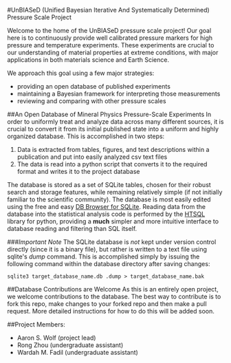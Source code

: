 #UnBIASeD (Unified Bayesian Iterative And Systematically Determined) Pressure Scale Project

Welcome to the home of the UnBIASeD pressure scale project!
Our goal here is to continuously provide well calibrated pressure markers for high pressure and temperature experiments.
These experiments are crucial to our understanding of material properties at extreme conditions, with major applications in both materials science and Earth Science. 

We approach this goal using a few major strategies: 
* providing an open database of published experiments
* maintaining a Bayesian framework for interpreting those measurements
* reviewing and comparing with other pressure scales

##An Open Database of Mineral Physics Pressure-Scale Experiments
In order to uniformly treat and analyze data across many different sources, it is crucial to convert it from its initial published state into a uniform and highly organized database.
This is accomplished in two steps:

1. Data is extracted from tables, figures, and text descriptions within a publication and put into easily analyzed csv text files
2. The data is read into a python script that converts it to the required format and writes it to the project database

The database is stored as a set of SQLite tables, chosen for their robust search and storage features, while remaining relatively simple (if not initially familiar to the scientific community).
The database is most easily edited using the free and easy [DB Browser for SQLite](http://sqlitebrowser.org/).
Reading data from the database into the statistical analysis code is performed by the [HTSQL](http://htsql.org/) library for python, providing a **much** simpler and more intuitive interface to database reading and filtering than SQL itself.

###*Important Note*
The SQLite database is *not* kept under version control directly (since it is a binary file), but rather is written to a text file using sqlite's *dump* command.
This is accomplished simply by issuing the following command within the database directory after saving changes:  
```
sqlite3 target_database_name.db .dump > target_database_name.bak
```

##Database Contributions are Welcome
As this is an entirely open project, we welcome contributions to the database.
The best way to contribute is to fork this repo, make changes to your forked repo and then make a pull request.
More detailed instructions for how to do this will be added soon.

##Project Members:
* Aaron S. Wolf (project lead)
* Rong Zhou (undergraduate assistant)
* Wardah M. Fadil (undergraduate assistant)
